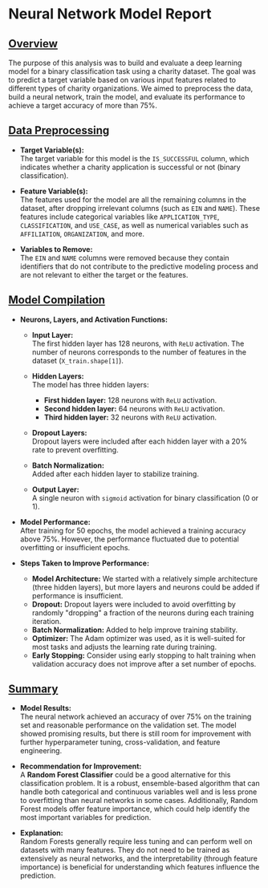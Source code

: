 # Neural Network Model Report

## [Overview](#overview)
The purpose of this analysis was to build and evaluate a deep learning model for a binary classification task using a charity dataset. The goal was to predict a target variable based on various input features related to different types of charity organizations. We aimed to preprocess the data, build a neural network, train the model, and evaluate its performance to achieve a target accuracy of more than 75%.

## [Data Preprocessing](#data-preprocessing)

- **Target Variable(s):**  
  The target variable for this model is the `IS_SUCCESSFUL` column, which indicates whether a charity application is successful or not (binary classification).
  
- **Feature Variable(s):**  
  The features used for the model are all the remaining columns in the dataset, after dropping irrelevant columns (such as `EIN` and `NAME`). These features include categorical variables like `APPLICATION_TYPE`, `CLASSIFICATION`, and `USE_CASE`, as well as numerical variables such as `AFFILIATION`, `ORGANIZATION`, and more.

- **Variables to Remove:**  
  The `EIN` and `NAME` columns were removed because they contain identifiers that do not contribute to the predictive modeling process and are not relevant to either the target or the features.

## [Model Compilation](#model-compiling)

- **Neurons, Layers, and Activation Functions:**  
  - **Input Layer:**  
    The first hidden layer has 128 neurons, with `ReLU` activation. The number of neurons corresponds to the number of features in the dataset (`X_train.shape[1]`).
  
  - **Hidden Layers:**  
    The model has three hidden layers:
    - **First hidden layer:** 128 neurons with `ReLU` activation.
    - **Second hidden layer:** 64 neurons with `ReLU` activation.
    - **Third hidden layer:** 32 neurons with `ReLU` activation.
  
  - **Dropout Layers:**  
    Dropout layers were included after each hidden layer with a 20% rate to prevent overfitting.
  
  - **Batch Normalization:**  
    Added after each hidden layer to stabilize training.
  
  - **Output Layer:**  
    A single neuron with `sigmoid` activation for binary classification (0 or 1).

- **Model Performance:**  
  After training for 50 epochs, the model achieved a training accuracy above 75%. However, the performance fluctuated due to potential overfitting or insufficient epochs.

- **Steps Taken to Improve Performance:**  
  - **Model Architecture:** We started with a relatively simple architecture (three hidden layers), but more layers and neurons could be added if performance is insufficient.
  - **Dropout:** Dropout layers were included to avoid overfitting by randomly "dropping" a fraction of the neurons during each training iteration.
  - **Batch Normalization:** Added to help improve training stability.
  - **Optimizer:** The Adam optimizer was used, as it is well-suited for most tasks and adjusts the learning rate during training.
  - **Early Stopping:** Consider using early stopping to halt training when validation accuracy does not improve after a set number of epochs.

## [Summary](#summary)

- **Model Results:**  
  The neural network achieved an accuracy of over 75% on the training set and reasonable performance on the validation set. The model showed promising results, but there is still room for improvement with further hyperparameter tuning, cross-validation, and feature engineering.

- **Recommendation for Improvement:**  
  A **Random Forest Classifier** could be a good alternative for this classification problem. It is a robust, ensemble-based algorithm that can handle both categorical and continuous variables well and is less prone to overfitting than neural networks in some cases. Additionally, Random Forest models offer feature importance, which could help identify the most important variables for prediction.

- **Explanation:**  
  Random Forests generally require less tuning and can perform well on datasets with many features. They do not need to be trained as extensively as neural networks, and the interpretability (through feature importance) is beneficial for understanding which features influence the prediction.



